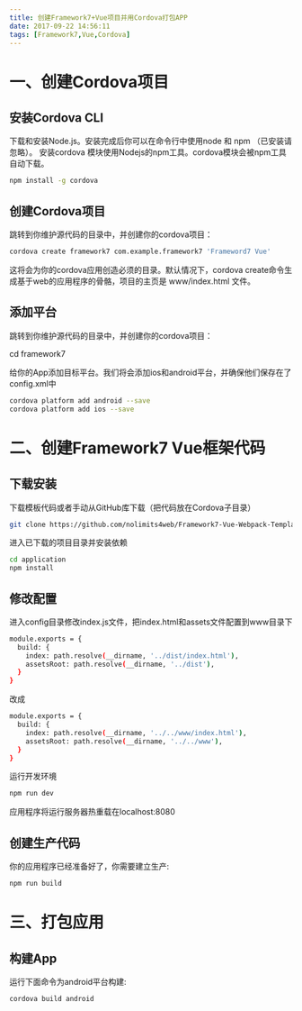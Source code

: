 ```yaml
---
title: 创建Framework7+Vue项目并用Cordova打包APP
date: 2017-09-22 14:56:11
tags: [Framework7,Vue,Cordova]
---
```


# 一、创建Cordova项目 

## 安装Cordova CLI

下载和安装Node.js。安装完成后你可以在命令行中使用node 和 npm （已安装请忽略）。
安装cordova 模块使用Nodejs的npm工具。cordova模块会被npm工具自动下载。

``` bash
npm install -g cordova
```

## 创建Cordova项目

跳转到你维护源代码的目录中，并创建你的cordova项目：

``` bash
cordova create framework7 com.example.framework7 'Frameword7 Vue'
```

这将会为你的cordova应用创造必须的目录。默认情况下，cordova create命令生成基于web的应用程序的骨骼，项目的主页是 www/index.html 文件。

## 添加平台

跳转到你维护源代码的目录中，并创建你的cordova项目：

cd framework7

给你的App添加目标平台。我们将会添加ios和android平台，并确保他们保存在了config.xml中

``` bash
cordova platform add android --save
cordova platform add ios --save
```


# 二、创建Framework7 Vue框架代码

## 下载安装

下载模板代码或者手动从GitHub库下载（把代码放在Cordova子目录）

``` bash
git clone https://github.com/nolimits4web/Framework7-Vue-Webpack-Template application
```

进入已下载的项目目录并安装依赖

``` bash
cd application
npm install
```

## 修改配置

进入config目录修改index.js文件，把index.html和assets文件配置到www目录下

``` bash
module.exports = {
  build: {
    index: path.resolve(__dirname, '../dist/index.html'),
    assetsRoot: path.resolve(__dirname, '../dist'),
  }
}
```

改成

``` bash
module.exports = {
  build: {
    index: path.resolve(__dirname, '../../www/index.html'),
    assetsRoot: path.resolve(__dirname, '../../www'),
  }
}
```

运行开发环境

``` bash
npm run dev
```

应用程序将运行服务器热重载在localhost:8080

## 创建生产代码

你的应用程序已经准备好了，你需要建立生产:

``` bash
npm run build
```

# 三、打包应用

## 构建App

运行下面命令为android平台构建:

``` bash
cordova build android
```